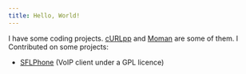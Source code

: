 ```yaml
---
title: Hello, World!
---
```

I have some coding projects. [cURLpp](http://curlpp.org) and [Moman](http://moman.jpbarrette.com) are some of them. I Contributed on some projects:
* [SFLPhone](http://sflphone.org) (VoIP client under a GPL licence)

